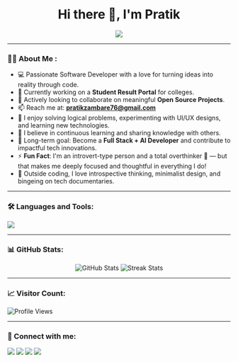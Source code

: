 <h1 align="center">Hi there 👋, I'm Pratik</h1>

<p align="center">
    <img src="https://readme-typing-svg.herokuapp.com?font=Fira+Code&size=22&pause=1000&center=true&vCenter=true&multiline=true&width=600&height=80&lines=I'm+a+Software+Developer.;I+love+building+cool+projects!" />
</p>

---

### 👨‍💻 About Me :
- 💻 Passionate Software Developer with a love for turning ideas into reality through code.  
- 🔭 Currently working on a **Student Result Portal** for colleges.  
- 🤝 Actively looking to collaborate on meaningful **Open Source Projects**.  
- 📫 Reach me at: **pratikzambare76@gmail.com**  
- 🧠 I enjoy solving logical problems, experimenting with UI/UX designs, and learning new technologies.  
- 💬 I believe in continuous learning and sharing knowledge with others.
- 🎯 Long-term goal: Become a **Full Stack + AI Developer** and contribute to impactful tech innovations.  
- ⚡ **Fun Fact**: I'm an introvert-type person and a total overthinker 🤯 — but that makes me deeply focused and thoughtful in everything I do!  
- 🧩 Outside coding, I love introspective thinking, minimalist design, and bingeing on tech documentaries.


---

### 🛠️ Languages and Tools:
<p align="left">
  <img src="https://skillicons.dev/icons?i=html,css,js,react,nodejs,mongodb,python,flask,github,git,vscode,linux,figma" />
</p>

---

### 📊 GitHub Stats:
<p align="center">
  <img src="https://github-readme-stats.vercel.app/api?username=pratikzambare76&show_icons=true&theme=tokyonight" alt="GitHub Stats" />
  <img src="https://github-readme-streak-stats.herokuapp.com/?user=pratikzambare76&theme=tokyonight" alt="Streak Stats" />
</p>

---

### 📈 Visitor Count:
<p>
  <img src="https://komarev.com/ghpvc/?username=pratikzambare76&color=blue" alt="Profile Views" />
</p>

---

### 🎯 Connect with me:
<p>
  <a href="https://linkedin.com/in/your-link"><img src="https://img.shields.io/badge/LinkedIn-blue?style=flat&logo=linkedin" /></a>
  <a href="mailto:pratikzambare76@gmail.com"><img src="https://img.shields.io/badge/Gmail-red?style=flat&logo=gmail" /></a>
  <a href="https://www.instagram.com/being_pratik_13/?igsh=MTAwYWFyZXl6Nzhrcw=="><img src="https://img.shields.io/badge/Instagram-E4405F?style=flat&logo=instagram&logoColor=white" /></a>
  <a href="https://wa.me/917083918612"><img src="https://img.shields.io/badge/WhatsApp-25D366?style=flat&logo=whatsapp&logoColor=white" />
